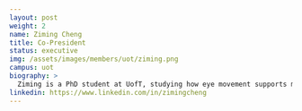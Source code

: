 ```yaml
---
layout: post
weight: 2
name: Ziming Cheng
title: Co-President
status: executive
img: /assets/images/members/uot/ziming.png
campus: uot
biography: >
  Ziming is a PhD student at UofT, studying how eye movement supports memory and ways to leverage this to improve memories of older adults
linkedin: https://www.linkedin.com/in/zimingcheng
---
```

